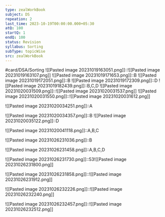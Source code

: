 ```yaml
---
type: zealWorkBook
subject: DS
repeation: 2
last_time: 2023-10-19T00:00:00.000+05:30
atQ: 100
startQ: 1
endQ: 100
status: Revision
syllabus: Sorting
subType: topicWise
src: zealWorkBook
---
```

#card/DSA/Sorting
![[Pasted image 20231019163051.png]]::![[Pasted image 20231019163107.png]]
![[Pasted image 20231019171653.png]]::B
![[Pasted image 20231019172051.png]]::B
![[Pasted image 20231019172309.png]]::D
![[Pasted image 20231019182439.png]]::B,C,D
 ![[Pasted image 20231020031509.png]]::![[Pasted image 20231020031537.png]]
![[Pasted image 20231020031550.png]]::![[Pasted image 20231020031612.png]]

 ![[Pasted image 20231020034251.png]]::A

![[Pasted image 20231020034357.png]]::B
 ![[Pasted image 20231020035122.png]]::D

![[Pasted image 20231020041118.png]]::A,B,C

![[Pasted image 20231026231036.png]]::B

![[Pasted image 20231026231458.png]]::A,B,C,D


![[Pasted image 20231026231730.png]]::53![[Pasted image 20231026231800.png]]

![[Pasted image 20231026231858.png]]::![[Pasted image 20231026231912.png]]

![[Pasted image 20231026232226.png]]::![[Pasted image 20231026232240.png]]


![[Pasted image 20231026232457.png]]::![[Pasted image 20231026232512.png]]

